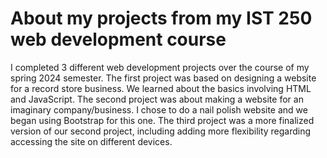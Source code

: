 # About my projects from my IST 250 web development course
I completed 3 different web development projects over the course of my spring 2024 semester.
The first project was based on designing a website for a record store business. We learned about the basics involving HTML and JavaScript.
The second project was about making a website for an imaginary company/business. I chose to do a nail polish website and we began using Bootstrap for this one.
The third project was a more finalized version of our second project, including adding more flexibility regarding accessing the site on different devices.
